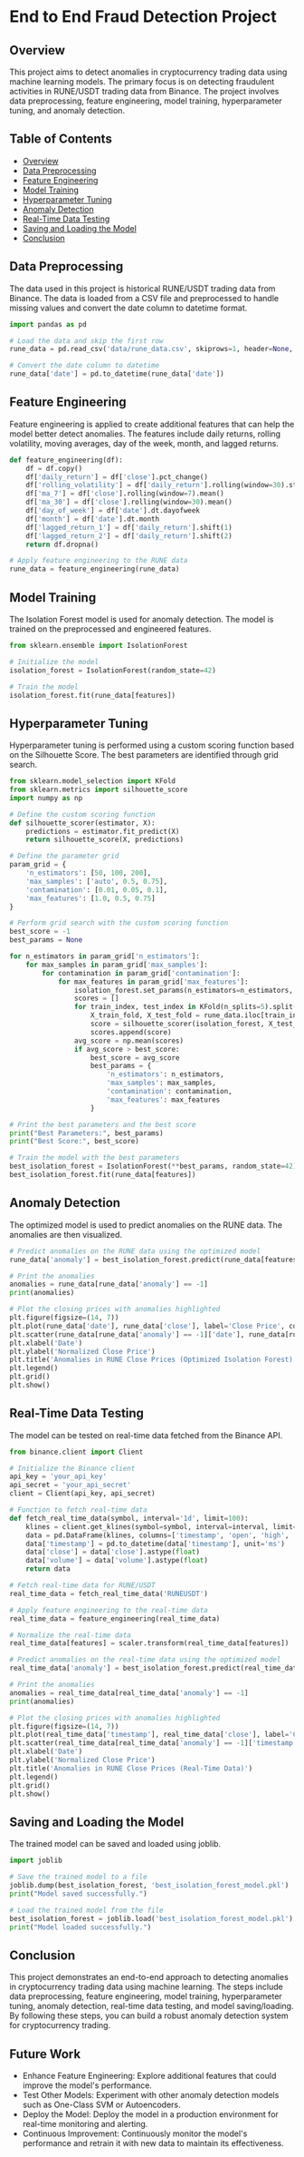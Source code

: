 # End to End Fraud Detection Project

## Overview

This project aims to detect anomalies in cryptocurrency trading data using machine learning models. The primary focus is on detecting fraudulent activities in RUNE/USDT trading data from Binance. The project involves data preprocessing, feature engineering, model training, hyperparameter tuning, and anomaly detection.

## Table of Contents

- [Overview](#overview)
- [Data Preprocessing](#data-preprocessing)
- [Feature Engineering](#feature-engineering)
- [Model Training](#model-training)
- [Hyperparameter Tuning](#hyperparameter-tuning)
- [Anomaly Detection](#anomaly-detection)
- [Real-Time Data Testing](#real-time-data-testing)
- [Saving and Loading the Model](#saving-and-loading-the-model)
- [Conclusion](#conclusion)

## Data Preprocessing

The data used in this project is historical RUNE/USDT trading data from Binance. The data is loaded from a CSV file and preprocessed to handle missing values and convert the date column to datetime format.

```python
import pandas as pd

# Load the data and skip the first row
rune_data = pd.read_csv('data/rune_data.csv', skiprows=1, header=None, names=['date', 'open', 'high', 'low', 'close', 'volume', 'close_time', 'quote_asset_volume', 'number_of_trades', 'taker_buy_base_asset_volume', 'taker_buy_quote_asset_volume', 'ignore'])

# Convert the date column to datetime
rune_data['date'] = pd.to_datetime(rune_data['date'])

```

## Feature Engineering

Feature engineering is applied to create additional features that can help the model better detect anomalies. The features include daily returns, rolling volatility, moving averages, day of the week, month, and lagged returns.


```python
def feature_engineering(df):
    df = df.copy()
    df['daily_return'] = df['close'].pct_change()
    df['rolling_volatility'] = df['daily_return'].rolling(window=30).std()
    df['ma_7'] = df['close'].rolling(window=7).mean()
    df['ma_30'] = df['close'].rolling(window=30).mean()
    df['day_of_week'] = df['date'].dt.dayofweek
    df['month'] = df['date'].dt.month
    df['lagged_return_1'] = df['daily_return'].shift(1)
    df['lagged_return_2'] = df['daily_return'].shift(2)
    return df.dropna()

# Apply feature engineering to the RUNE data
rune_data = feature_engineering(rune_data)
```

## Model Training
The Isolation Forest model is used for anomaly detection. The model is trained on the preprocessed and engineered features.

```python
from sklearn.ensemble import IsolationForest

# Initialize the model
isolation_forest = IsolationForest(random_state=42)

# Train the model
isolation_forest.fit(rune_data[features])

```

## Hyperparameter Tuning

Hyperparameter tuning is performed using a custom scoring function based on the Silhouette Score. 
The best parameters are identified through grid search.

```python
from sklearn.model_selection import KFold
from sklearn.metrics import silhouette_score
import numpy as np

# Define the custom scoring function
def silhouette_scorer(estimator, X):
    predictions = estimator.fit_predict(X)
    return silhouette_score(X, predictions)

# Define the parameter grid
param_grid = {
    'n_estimators': [50, 100, 200],
    'max_samples': ['auto', 0.5, 0.75],
    'contamination': [0.01, 0.05, 0.1],
    'max_features': [1.0, 0.5, 0.75]
}

# Perform grid search with the custom scoring function
best_score = -1
best_params = None

for n_estimators in param_grid['n_estimators']:
    for max_samples in param_grid['max_samples']:
        for contamination in param_grid['contamination']:
            for max_features in param_grid['max_features']:
                isolation_forest.set_params(n_estimators=n_estimators, max_samples=max_samples, contamination=contamination, max_features=max_features)
                scores = []
                for train_index, test_index in KFold(n_splits=5).split(rune_data[features]):
                    X_train_fold, X_test_fold = rune_data.iloc[train_index], rune_data.iloc[test_index]
                    score = silhouette_scorer(isolation_forest, X_test_fold)
                    scores.append(score)
                avg_score = np.mean(scores)
                if avg_score > best_score:
                    best_score = avg_score
                    best_params = {
                        'n_estimators': n_estimators,
                        'max_samples': max_samples,
                        'contamination': contamination,
                        'max_features': max_features
                    }

# Print the best parameters and the best score
print("Best Parameters:", best_params)
print("Best Score:", best_score)

# Train the model with the best parameters
best_isolation_forest = IsolationForest(**best_params, random_state=42)
best_isolation_forest.fit(rune_data[features])

```

## Anomaly Detection

The optimized model is used to predict anomalies on the RUNE data. The anomalies are then visualized.

```python
# Predict anomalies on the RUNE data using the optimized model
rune_data['anomaly'] = best_isolation_forest.predict(rune_data[features])

# Print the anomalies
anomalies = rune_data[rune_data['anomaly'] == -1]
print(anomalies)

# Plot the closing prices with anomalies highlighted
plt.figure(figsize=(14, 7))
plt.plot(rune_data['date'], rune_data['close'], label='Close Price', color='blue')
plt.scatter(rune_data[rune_data['anomaly'] == -1]['date'], rune_data[rune_data['anomaly'] == -1]['close'], color='red', label='Anomalies', marker='x')
plt.xlabel('Date')
plt.ylabel('Normalized Close Price')
plt.title('Anomalies in RUNE Close Prices (Optimized Isolation Forest)')
plt.legend()
plt.grid()
plt.show()

```

## Real-Time Data Testing

The model can be tested on real-time data fetched from the Binance API.

```python
from binance.client import Client

# Initialize the Binance client
api_key = 'your_api_key'
api_secret = 'your_api_secret'
client = Client(api_key, api_secret)

# Function to fetch real-time data
def fetch_real_time_data(symbol, interval='1d', limit=100):
    klines = client.get_klines(symbol=symbol, interval=interval, limit=limit)
    data = pd.DataFrame(klines, columns=['timestamp', 'open', 'high', 'low', 'close', 'volume', 'close_time', 'quote_asset_volume', 'number_of_trades', 'taker_buy_base_asset_volume', 'taker_buy_quote_asset_volume', 'ignore'])
    data['timestamp'] = pd.to_datetime(data['timestamp'], unit='ms')
    data['close'] = data['close'].astype(float)
    data['volume'] = data['volume'].astype(float)
    return data

# Fetch real-time data for RUNE/USDT
real_time_data = fetch_real_time_data('RUNEUSDT')

# Apply feature engineering to the real-time data
real_time_data = feature_engineering(real_time_data)

# Normalize the real-time data
real_time_data[features] = scaler.transform(real_time_data[features])

# Predict anomalies on the real-time data using the optimized model
real_time_data['anomaly'] = best_isolation_forest.predict(real_time_data[features])

# Print the anomalies
anomalies = real_time_data[real_time_data['anomaly'] == -1]
print(anomalies)

# Plot the closing prices with anomalies highlighted
plt.figure(figsize=(14, 7))
plt.plot(real_time_data['timestamp'], real_time_data['close'], label='Close Price', color='blue')
plt.scatter(real_time_data[real_time_data['anomaly'] == -1]['timestamp'], real_time_data[real_time_data['anomaly'] == -1]['close'], color='red', label='Anomalies', marker='x')
plt.xlabel('Date')
plt.ylabel('Normalized Close Price')
plt.title('Anomalies in RUNE Close Prices (Real-Time Data)')
plt.legend()
plt.grid()
plt.show()

```

## Saving and Loading the Model

The trained model can be saved and loaded using joblib.

```python
import joblib

# Save the trained model to a file
joblib.dump(best_isolation_forest, 'best_isolation_forest_model.pkl')
print("Model saved successfully.")

# Load the trained model from the file
best_isolation_forest = joblib.load('best_isolation_forest_model.pkl')
print("Model loaded successfully.")

```

## Conclusion

This project demonstrates an end-to-end approach to detecting anomalies in cryptocurrency trading data using machine learning. The steps include data preprocessing, feature engineering, model training, hyperparameter tuning, anomaly detection, real-time data testing, and model saving/loading. By following these steps, you can build a robust anomaly detection system for cryptocurrency trading.


## Future Work

 - Enhance Feature Engineering: Explore additional features that could improve the model's performance.
 - Test Other Models: Experiment with other anomaly detection models such as One-Class SVM or Autoencoders.
 - Deploy the Model: Deploy the model in a production environment for real-time monitoring and alerting.
 - Continuous Improvement: Continuously monitor the model's performance and retrain it with new data to maintain its effectiveness.



